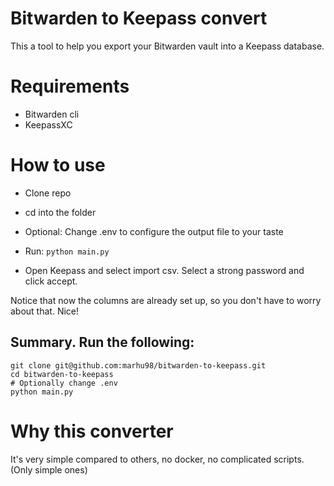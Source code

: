 # Bitwarden to Keepass convert

This a tool to help you export your Bitwarden vault into a Keepass database.

# Requirements

- Bitwarden cli
- KeepassXC

# How to use

- Clone repo

- cd into the folder

- Optional: Change .env to configure the output file to your taste

- Run: `python main.py`

- Open Keepass and select import csv. Select a strong password and click accept.

Notice that now the columns are already set up, so you don't have to worry about that. Nice!


## Summary. Run the following:

```
git clone git@github.com:marhu98/bitwarden-to-keepass.git
cd bitwarden-to-keepass
# Optionally change .env
python main.py
```

# Why this converter

It's very simple compared to others, no docker, no complicated scripts. (Only simple ones)
